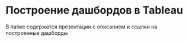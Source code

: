 # Построение дашбордов в Tableau
В папке содержатся презентации с описанием и ссылки на построенные дашборды
